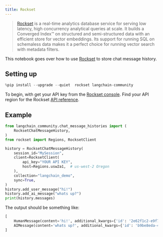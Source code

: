 ```yaml
---
title: Rockset
---
```


>[Rockset](https://rockset.com/product/) is a real-time analytics database service for serving low latency, high concurrency analytical queries at scale. It builds a Converged Index™ on structured and semi-structured data with an efficient store for vector embeddings. Its support for running SQL on schemaless data makes it a perfect choice for running vector search with metadata filters.

This notebook goes over how to use [Rockset](https://rockset.com/docs) to store chat message history.

## Setting up

```python
%pip install --upgrade --quiet  rockset langchain-community
```

To begin, with get your API key from the [Rockset console](https://console.rockset.com/apikeys). Find your API region for the Rockset [API reference](https://rockset.com/docs/rest-api#introduction).

## Example

```python
from langchain_community.chat_message_histories import (
    RocksetChatMessageHistory,
)
from rockset import Regions, RocksetClient

history = RocksetChatMessageHistory(
    session_id="MySession",
    client=RocksetClient(
        api_key="YOUR API KEY",
        host=Regions.usw2a1,  # us-west-2 Oregon
    ),
    collection="langchain_demo",
    sync=True,
)
history.add_user_message("hi!")
history.add_ai_message("whats up?")
print(history.messages)
```

The output should be something like:

```python
[
    HumanMessage(content='hi!', additional_kwargs={'id': '2e62f1c2-e9f7-465e-b551-49bae07fe9f0'}, example=False),
    AIMessage(content='whats up?', additional_kwargs={'id': 'b9be8eda-4c18-4cf8-81c3-e91e876927d0'}, example=False)
]

```
